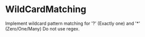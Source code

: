 # WildCardMatching
Implement wildcard pattern matching for '?' (Exactly one) and '*' (Zero/One/Many)
Do not use regex.
